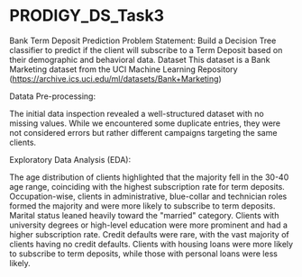 # PRODIGY_DS_Task3
Bank Term Deposit Prediction Problem Statement: Build a Decision Tree classifier to predict if the client will subscribe to a Term Deposit based on their demographic and behavioral data.  Dataset This dataset is a Bank Marketing dataset from the UCI Machine Learning Repository (https://archive.ics.uci.edu/ml/datasets/Bank+Marketing) 



Datata Pre-processing:

The initial data inspection revealed a well-structured dataset with no missing values. While we encountered some duplicate entries, they were not considered errors but rather different campaigns targeting the same clients.

Exploratory Data Analysis (EDA):

The age distribution of clients highlighted that the majority fell in the 30-40 age range, coinciding with the highest subscription rate for term deposits.
Occupation-wise, clients in administrative, blue-collar and technician roles formed the majority and were more likely to subscribe to term deposits.
Marital status leaned heavily toward the "married" category.
Clients with university degrees or high-level education were more prominent and had a higher subscription rate.
Credit defaults were rare, with the vast majority of clients having no credit defaults.
Clients with housing loans were more likely to subscribe to term deposits, while those with personal loans were less likely.
